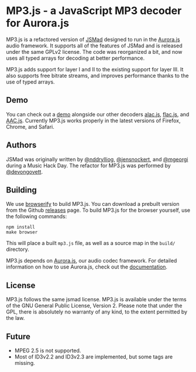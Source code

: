 MP3.js - a JavaScript MP3 decoder for Aurora.js
================================================

MP3.js is a refactored version of [JSMad](https://github.com/ofmlabs/jsmad) designed to run in the 
[Aurora.js](https://github.com/audiocogs/aurora.js) audio framework.  It supports all of the
features of JSMad and is released under the same GPLv2 license.  The code was reorganized a bit, and now
uses all typed arrays for decoding at better performance.

MP3.js adds support for layer I and II to the existing support for layer III. It also supports free bitrate streams, 
and improves performance thanks to the use of typed arrays.

## Demo

You can check out a [demo](http://audiocogs.org/codecs/mp3/) alongside our other decoders 
[alac.js](http://github.com/audiocogs/alac.js), [flac.js](https://github.com/audiocogs/flac.js), and [AAC.js](http://github.com/audiocogs/aac.js).  Currently MP3.js
works properly in the latest versions of Firefox, Chrome, and Safari.

## Authors

JSMad was originally written by [@nddrylliog](https://twitter.com/nddrylliog), 
[@jensnockert](https://twitter.com/jensnockert), and [@mgeorgi](https://twitter.com/mgeorgi) during a Music Hack Day. The 
refactor for MP3.js was performed by [@devongovett](https://twitter.com/devongovett).

## Building
    
We use [browserify](https://github.com/substack/node-browserify) to build MP3.js.  You can download a
prebuilt version from the Github [releases](https://github.com/audiocogs/mp3.js/releases) page. 
To build MP3.js for the browser yourself, use the following commands:

    npm install
    make browser
    
This will place a built `mp3.js` file, as well as a source map in the `build/` directory.

MP3.js depends on [Aurora.js](https://github.com/audiocogs/aurora.js), our audio codec framework.
For detailed information on how to use Aurora.js, check out the [documentation](https://github.com/audiocogs/aurora.js/wiki).
## License

MP3.js follows the same jsmad license. MP3.js is available under the terms of the GNU General Public License, 
Version 2. Please note that under the GPL, there is absolutely no warranty of any kind, to the extent permitted by the law.

## Future

- MPEG 2.5 is not supported.
- Most of ID3v2.2 and ID3v2.3 are implemented, but some tags are missing.
